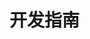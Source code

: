 <!--
 * @Author: qiye
 * @Date: 2021-10-19 19:51:30
 * @LastEditors: qiye
 * @LastEditTime: 2021-10-19 19:53:54
 * @Description: file content
-->

# 开发指南
